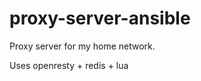 proxy-server-ansible
====================

Proxy server for my home network.

Uses openresty + redis + lua